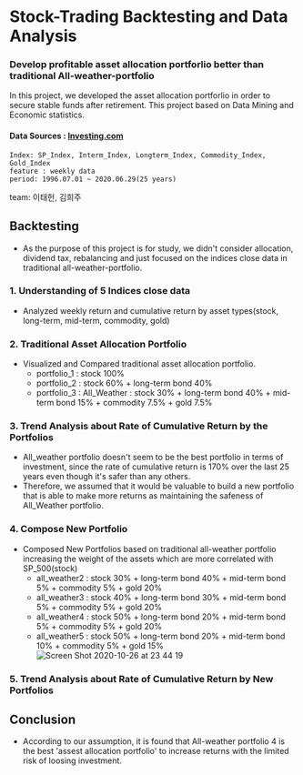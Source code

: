 # Stock-Trading Backtesting and Data Analysis

### Develop profitable asset allocation portforlio better than traditional All-weather-portfolio

In this project, we developed the asset allocation portforlio in order to secure stable funds after retirement. This project based on Data Mining and Economic statistics.

#### Data Sources : [Investing.com](https://www.investing.com/)

    Index: SP_Index, Interm_Index, Longterm_Index, Commodity_Index, Gold_Index
    feature : weekly data
    period: 1996.07.01 ~ 2020.06.29(25 years)

team: 이태헌, 김희주

## Backtesting
* As the purpose of this project is for study, we didn't consider allocation, dividend tax, rebalancing and just focused on the indices close data in traditional all-weather-portfolio.

### 1. Understanding of 5 Indices close data
- Analyzed weekly return and cumulative return by asset types(stock, long-term, mid-term, commodity, gold)

### 2. Traditional Asset Allocation Portfolio
   - Visualized and Compared traditional asset allocation portfolio.
        - portfolio_1 : stock 100%
        - portfolio_2 : stock 60% + long-term bond 40%
        - portfolio_3 : All_Weather : stock 30% + long-term bond 40% + mid-term bond 15% + commodity 7.5% + gold 7.5%

### 3. Trend Analysis about Rate of Cumulative Return by the Portfolios
   - All_weather portfolio doesn't seem to be the best portfolio in terms of investment, since the rate of cumulative return is 170% over the last 25 years even though it's safer than any others. 
   - Therefore, we assumed that it would be valuable to build a new portfolio that is able to make more returns as maintaining the safeness of All_Weather portfolio.
    
### 4. Compose New Portfolio
   - Composed New Portfolios based on traditional all-weather portfolio increasing the weight of the assets which are more correlated with SP_500(stock) 
        - all_weather2 :  stock 30% + long-term bond 40% + mid-term bond 5% + commodity 5% + gold 20%
        - all_weather3 :  stock 40% + long-term bond 30% + mid-term bond 5% + commodity 5% + gold 20%
        - all_weather4 :  stock 50% + long-term bond 20% + mid-term bond 5% + commodity 5% + gold 20%
        - all_weather5 :  stock 50% + long-term bond 20% + mid-term bond 10% + commodity 5% + gold 15%
        ![Screen Shot 2020-10-26 at 23 44 19](https://user-images.githubusercontent.com/68367134/97187167-89190500-17e5-11eb-88e9-afc4ef46af18.png)

### 5. Trend Analysis about Rate of Cumulative Return by New Portfolios

## Conclusion
   - According to our assumption, it is found that All-weather portfolio 4 is the best 'assest allocation portfolio' to increase returns with the limited risk of loosing investment. 
   


